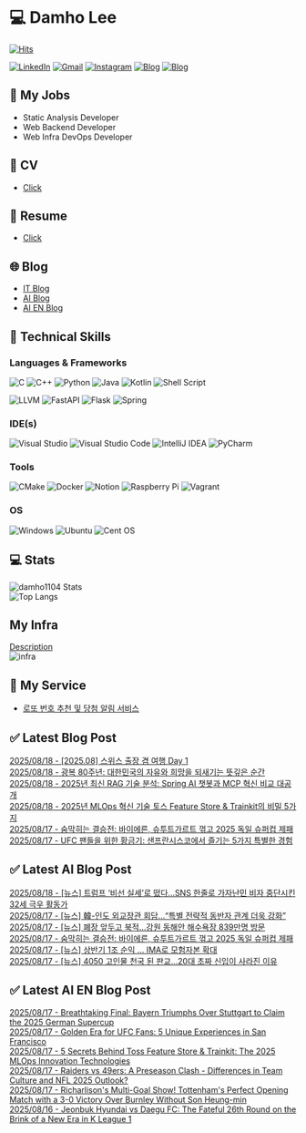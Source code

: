 
# 💻 Damho Lee

[![Hits](https://hits.seeyoufarm.com/api/count/incr/badge.svg?url=https%3A%2F%2Fgithub.com%2Fdamho1104&count_bg=%233D9CC8&title_bg=%23555555&icon=&icon_color=%23E7E7E7&title=hits&edge_flat=false)](https://hits.seeyoufarm.com)  

[![LinkedIn](https://img.shields.io/badge/Linkedin-%230077B5.svg?style=flat&logo=linkedin&logoColor=white)](https://www.linkedin.com/in/damho1104/)
[![Gmail](https://img.shields.io/badge/Gmail-D14836?style=flat&logo=gmail&logoColor=white)](mailto:damho1104@gmail.com)
[![Instagram](https://img.shields.io/badge/Instargram-%23E4405F.svg?style=flat&logo=Instagram&logoColor=white)](https://www.instagram.com/damho1104/)
[![Blog](https://img.shields.io/badge/Blog-%23000000.svg?style=flat&logo=Tistory&logoColor=white)](https://dmomo.co.kr/)
[![Blog](https://img.shields.io/badge/Blog-%23000000.svg?style=flat&logo=WordPress&logoColor=white)](https://blog.ai.dmomo.co.kr/)

## 📃 My Jobs
- Static Analysis Developer
- Web Backend Developer
- Web Infra DevOps Developer

## 📰 CV
- [Click](https://resume.dmomo.net/damho.lee/resume)  

## 📘 Resume
- [Click](https://damho1104.notion.site/8af3191b9815406d95708d9a0cea5a9e)  

## 🌐 Blog
- [IT Blog](https://dmomo.co.kr/)
- [AI Blog](https://blog.ai.dmomo.co.kr/)
- [AI EN Blog](https://ai.trend.dmomo.co.kr/)

## 💪 Technical Skills
### Languages & Frameworks
![C](https://img.shields.io/badge/c-%2300599C.svg?style=flat&logo=c&logoColor=white)
![C++](https://img.shields.io/badge/c++-%2300599C.svg?style=flat&logo=c%2B%2B&logoColor=white)
![Python](https://img.shields.io/badge/Python-3776AB.svg?&style=flat&logo=Python&logoColor=white)
![Java](https://img.shields.io/badge/java-%23ED8B00.svg?style=flat&logo=openjdk&logoColor=white)
![Kotlin](https://img.shields.io/badge/Kotlin-%237F52FF.svg?style=flat&logo=Kotlin&logoColor=white)
![Shell Script](https://img.shields.io/badge/Shell_script-%23121011.svg?style=flat&logo=gnu-bash&logoColor=white)  
  
![LLVM](https://img.shields.io/badge/LLVM/Clang-000B1D.svg?&style=flat&logo=LLVM&logoColor=white)
![FastAPI](https://img.shields.io/badge/FastAPI-005571?style=flat&logo=fastapi)
![Flask](https://img.shields.io/badge/Flask-%23000.svg?style=flat&logo=flask&logoColor=white)
![Spring](https://img.shields.io/badge/Springboot-%236DB33F.svg?style=flat&logo=spring&logoColor=white)
  
  
### IDE(s)
![Visual Studio](https://img.shields.io/badge/Visual%20Studio-5C2D91.svg?style=flat&logo=visual-studio&logoColor=white) 
![Visual Studio Code](https://img.shields.io/badge/Visual%20Studio%20Code-0078d7.svg?style=flat&logo=visual-studio-code&logoColor=white)
![IntelliJ IDEA](https://img.shields.io/badge/IntelliJIDEA-000000.svg?style=flat&logo=intellij-idea&logoColor=white) 
![PyCharm](https://img.shields.io/badge/PyCharm-143?style=flat&logo=pycharm&logoColor=black&color=black&labelColor=green) 


### Tools
![CMake](https://img.shields.io/badge/CMake-%23008FBA.svg?style=flat&logo=cmake&logoColor=white)
![Docker](https://img.shields.io/badge/docker-%230db7ed.svg?style=flat&logo=docker&logoColor=white)
![Notion](https://img.shields.io/badge/Notion-%23000000.svg?style=flat&logo=notion&logoColor=white)
![Raspberry Pi](https://img.shields.io/badge/-RaspberryPi-C51A4A?style=flat&logo=Raspberry-Pi)
![Vagrant](https://img.shields.io/badge/Vagrant-%231563FF.svg?style=flat&logo=vagrant&logoColor=white)


### OS
![Windows](https://img.shields.io/badge/Windows-0078D6?style=flat&logo=windows&logoColor=white)
![Ubuntu](https://img.shields.io/badge/Ubuntu-E95420?style=flat&logo=ubuntu&logoColor=white)
![Cent OS](https://img.shields.io/badge/Cent%20OS-002260?style=flat&logo=centos&logoColor=F0F0F0)


## :computer: Stats
![damho1104 Stats](https://github-readme-stats.vercel.app/api?username=damho1104&hide=issues&show_icons=true&show=prs_merged,prs_merged_percentage&theme=chartreuse-dark)  
![Top Langs](https://github-readme-stats.vercel.app/api/top-langs/?username=damho1104&layout=compact&theme=chartreuse-dark)


## My Infra
[Description](https://dmomo.co.kr/444)  
![infra](https://nextcloud.dmomo.net/apps/files_sharing/publicpreview/EtWDB9RaEXyf4FT?file=/&fileId=142416&x=6016&y=3384&a=true&etag=eee0bc0c4308201c786211582fdbc678)  





## 📣 My Service
- [로또 번호 추천 및 당첨 알림 서비스](https://lotto.dmomo.co.kr/)  


## ✅ Latest Blog Post

[2025/08/18 - [2025.08] 스위스 출장 겸 여행 Day 1](https://dmomo.co.kr/648) <br/>
[2025/08/18 - 광복 80주년: 대한민국의 자유와 희망을 되새기는 뜻깊은 순간](https://dmomo.co.kr/647) <br/>
[2025/08/18 - 2025년 최신 RAG 기술 분석: Spring AI 챗봇과 MCP 혁신 비교 대공개](https://dmomo.co.kr/646) <br/>
[2025/08/18 - 2025년 MLOps 혁신 기술 토스 Feature Store &amp; Trainkit의 비밀 5가지](https://dmomo.co.kr/645) <br/>
[2025/08/17 - 숨막히는 결승전: 바이에른, 슈투트가르트 꺾고 2025 독일 슈퍼컵 제패](https://dmomo.co.kr/644) <br/>
[2025/08/17 - UFC 팬들을 위한 황금기: 샌프란시스코에서 즐기는 5가지 특별한 경험](https://dmomo.co.kr/643) <br/>

## ✅ Latest AI Blog Post
[2025/08/18 - [뉴스] 트럼프 ‘비선 실세’로 떴다…SNS 한줄로 가자난민 비자 중단시킨 32세 극우 활동가](https://blog.ai.dmomo.co.kr/news/8235) <br/>
[2025/08/17 - [뉴스] 韓-인도 외교장관 회담…“특별 전략적 동반자 관계 더욱 강화”](https://blog.ai.dmomo.co.kr/news/8228) <br/>
[2025/08/17 - [뉴스] 폐장 앞두고 북적…강원 동해안 해수욕장 839만명 방문](https://blog.ai.dmomo.co.kr/news/8225) <br/>
[2025/08/17 - 숨막히는 결승전: 바이에른, 슈투트가르트 꺾고 2025 독일 슈퍼컵 제패](https://blog.ai.dmomo.co.kr/trend/8221) <br/>
[2025/08/17 - [뉴스] 상반기 1조 순익 … IMA로 모험자본 확대](https://blog.ai.dmomo.co.kr/news/8218) <br/>
[2025/08/17 - [뉴스] 4050 고인물 천국 된 판교…20대 초짜 신입이 사라진 이유](https://blog.ai.dmomo.co.kr/news/8212) <br/>

## ✅ Latest AI EN Blog Post
[2025/08/17 - Breathtaking Final: Bayern Triumphs Over Stuttgart to Claim the 2025 German Supercup](https://ai.trend.dmomo.co.kr/2025/08/breathtaking-final-bayern-triumphs-over.html) <br/>
[2025/08/17 - Golden Era for UFC Fans: 5 Unique Experiences in San Francisco](https://ai.trend.dmomo.co.kr/2025/08/golden-era-for-ufc-fans-5-unique.html) <br/>
[2025/08/17 - 5 Secrets Behind Toss Feature Store & Trainkit: The 2025 MLOps Innovation Technologies](https://ai.trend.dmomo.co.kr/2025/08/5-secrets-behind-toss-feature-store.html) <br/>
[2025/08/17 - Raiders vs 49ers: A Preseason Clash - Differences in Team Culture and NFL 2025 Outlook?](https://ai.trend.dmomo.co.kr/2025/08/raiders-vs-49ers-preseason-clash.html) <br/>
[2025/08/17 - Richarlison's Multi-Goal Show! Tottenham's Perfect Opening Match with a 3-0 Victory Over Burnley Without Son Heung-min](https://ai.trend.dmomo.co.kr/2025/08/richarlisons-multi-goal-show-tottenhams.html) <br/>
[2025/08/16 - Jeonbuk Hyundai vs Daegu FC: The Fateful 26th Round on the Brink of a New Era in K League 1](https://ai.trend.dmomo.co.kr/2025/08/jeonbuk-hyundai-vs-daegu-fc-fateful.html) <br/>
